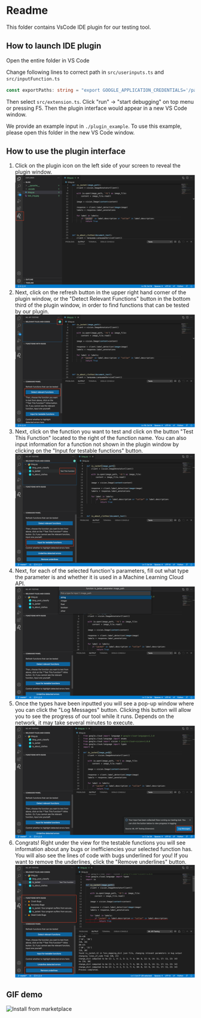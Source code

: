 # Readme

This folder contains VsCode IDE plugin for our testing tool.

## How to launch IDE plugin
Open the entire folder in VS Code

Change following lines to correct path in `src/userinputs.ts` and `src/inputFunction.ts`
```ts
const exportPaths: string = "export GOOGLE_APPLICATION_CREDENTIALS='/path/to/your/google/credential.json'; export PYTHONPATH=/usr/local/share/pyshared/;"; // Google credential & CVC4, please check ../INSTALL.md for details
```

Then select `src/extension.ts`. Click "run" -> "start debugging" on top menu or pressing F5. Then the plugin interface would appear in a new VS Code window. 

We provide an example input in `./plugin_example`. To use this example, please open this folder in the new VS Code window.


## How to use the plugin interface
1. Click on the plugin icon on the left side of your screen to reveal the plugin window.
![Install from marketplace](demo/demo1.jpeg)
2. Next, click on the refresh button in the upper right hand corner of the plugin window, or the "Detect Relevant Functions" button in the bottom third of the plugin window, in order to find functions that can be tested by our plugin.
![Install from marketplace](demo/demo2.jpeg)
3. Next, click on the function you want to test and click on the button "Test This Function" located to the right of the function name. You can also input information for a function not shown in the plugin window by clicking on the "Input for testable functions" button.
![Install from marketplace](demo/demo3.jpeg)
4. Next, for each of the selected function's parameters, fill out what type the parameter is and whether it is used in a Machine Learning Cloud API.
![Install from marketplace](demo/demo4.jpeg)
5. Once the types have been inputted you will see a pop-up window where you can click the "Log Messages" button. Clicking this button will allow you to see the progress of our tool while it runs. Depends on the network, it may take several minutes to execute.
![Install from marketplace](demo/demo5.jpeg)
6. Congrats! Right under the view for the testable functions you will see information about any bugs or inefficiencies your selected function has. You will also see the lines of code with bugs underlined for you! If you want to remove the underlines, click the "Remove underlines" button.
![Install from marketplace](demo/demo6.jpeg)

## GIF demo
![Install from marketplace](demo/demo-video.gif)

